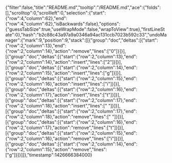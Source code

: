 {"filter":false,"title":"README.md","tooltip":"/README.md","ace":{"folds":[],"scrolltop":0,"scrollleft":0,"selection":{"start":{"row":4,"column":62},"end":{"row":4,"column":62},"isBackwards":false},"options":{"guessTabSize":true,"useWrapMode":false,"wrapToView":true},"firstLineState":0},"hash":"b2c88c43a97a9a0346a94ac131ccb7023b592c33","undoManager":{"mark":9,"position":9,"stack":[[{"group":"doc","deltas":[{"start":{"row":2,"column":13},"end":{"row":2,"column":14},"action":"remove","lines":["0"]}]}],[{"group":"doc","deltas":[{"start":{"row":2,"column":13},"end":{"row":2,"column":14},"action":"insert","lines":["2"]}]}],[{"group":"doc","deltas":[{"start":{"row":2,"column":14},"end":{"row":2,"column":15},"action":"insert","lines":["g"]}]}],[{"group":"doc","deltas":[{"start":{"row":2,"column":15},"end":{"row":2,"column":16},"action":"insert","lines":["i"]}]}],[{"group":"doc","deltas":[{"start":{"row":2,"column":16},"end":{"row":2,"column":17},"action":"insert","lines":["t"]}]}],[{"group":"doc","deltas":[{"start":{"row":2,"column":17},"end":{"row":2,"column":18},"action":"insert","lines":[" "]}]}],[{"group":"doc","deltas":[{"start":{"row":2,"column":17},"end":{"row":2,"column":18},"action":"remove","lines":[" "]}]}],[{"group":"doc","deltas":[{"start":{"row":2,"column":16},"end":{"row":2,"column":17},"action":"remove","lines":["t"]}]}],[{"group":"doc","deltas":[{"start":{"row":2,"column":15},"end":{"row":2,"column":16},"action":"remove","lines":["i"]}]}],[{"group":"doc","deltas":[{"start":{"row":2,"column":14},"end":{"row":2,"column":15},"action":"remove","lines":["g"]}]}]]},"timestamp":1426666384000}